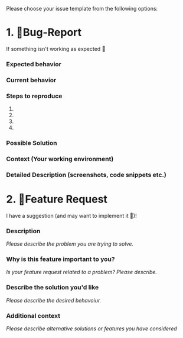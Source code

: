 Please choose your issue template from the following options:

# 1. 🐛Bug-Report
If something isn't working as expected 🤔

### Expected behavior

### Current behavior

### Steps to reproduce

1.
2.
3.
4.

### Possible Solution

### Context (Your working environment)

### Detailed Description (screenshots, code snippets etc.)

# 2. 🚀Feature Request
I have a suggestion (and may want to implement it 🙂)!

### Description
*Please describe the problem you are trying to solve.*

### Why is this feature important to you?
*Is your feature request related to a problem? Please describe.*

### Describe the solution you'd like
*Please describe the desired behavoiur.*

### Additional context
*Please describe alternative solutions or features you have considered*